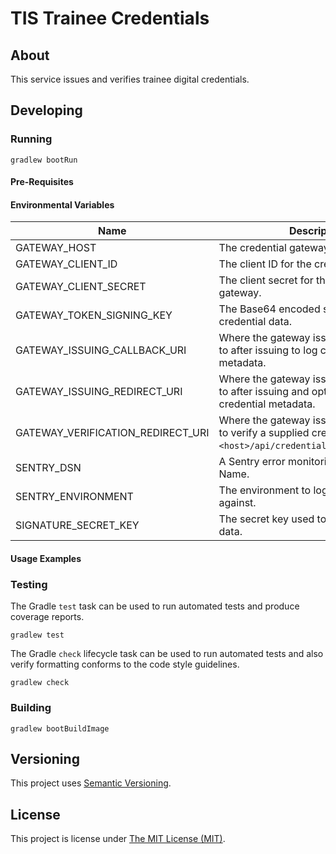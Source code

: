 # TIS Trainee Credentials

## About
This service issues and verifies trainee digital credentials.

## Developing

### Running

```shell
gradlew bootRun
```

#### Pre-Requisites

#### Environmental Variables

| Name                              | Description                                                                                                             | Default |
|-----------------------------------|-------------------------------------------------------------------------------------------------------------------------|---------|
| GATEWAY_HOST                      | The credential gateway host.                                                                                            |         |
| GATEWAY_CLIENT_ID                 | The client ID for the credential gateway.                                                                               |         |
| GATEWAY_CLIENT_SECRET             | The client secret for the credential gateway.                                                                           |         |
| GATEWAY_TOKEN_SIGNING_KEY         | The Base64 encoded signing key for the credential data.                                                                 |         |
| GATEWAY_ISSUING_CALLBACK_URI      | Where the gateway issue should redirect to after issuing to log credential metadata.                                    |         |
| GATEWAY_ISSUING_REDIRECT_URI      | Where the gateway issue should redirect to after issuing and optionally logging credential metadata.                    |         |
| GATEWAY_VERIFICATION_REDIRECT_URI | Where the gateway issue should redirect to verify a supplied credential, e.g. `<host>/api/credentials/verify/callback`. |         |
| SENTRY_DSN                        | A Sentry error monitoring Data Source Name.                                                                             |         |
| SENTRY_ENVIRONMENT                | The environment to log Sentry events against.                                                                           | local   |
| SIGNATURE_SECRET_KEY              | The secret key used to validate signed data.                                                                            |         |

#### Usage Examples

### Testing

The Gradle `test` task can be used to run automated tests and produce coverage
reports.
```shell
gradlew test
```

The Gradle `check` lifecycle task can be used to run automated tests and also
verify formatting conforms to the code style guidelines.
```shell
gradlew check
```

### Building

```shell
gradlew bootBuildImage
```

## Versioning
This project uses [Semantic Versioning](semver.org).

## License
This project is license under [The MIT License (MIT)](LICENSE).
